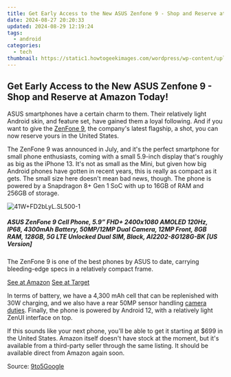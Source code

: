 ```yaml
---
title: Get Early Access to the New ASUS Zenfone 9 - Shop and Reserve at Amazon Today!
date: 2024-08-27 20:20:33
updated: 2024-08-29 12:19:24
tags:
  - android
categories:
  - tech
thumbnail: https://static1.howtogeekimages.com/wordpress/wp-content/uploads/2022/09/Asus-ZenFone-9.jpg
---
```


## Get Early Access to the New ASUS Zenfone 9 - Shop and Reserve at Amazon Today!

ASUS smartphones have a certain charm to them. Their relatively light Android skin, and feature set, have gained them a loyal following. And if you want to give the [ZenFone 9](https://www.reviewgeek.com/124364/the-asus-zenfone-9-is-a-small-phone-with-mighty-features/), the company's latest flagship, a shot, you can now reserve yours in the United States.

 The ZenFone 9 was announced in July, and it's the perfect smartphone for small phone enthusiasts, coming with a small 5.9-inch display that's roughly as big as the iPhone 13\. It's not as small as the Mini, but given how big Android phones have gotten in recent years, this is really as compact as it gets. The small size here doesn't mean bad news, though. The phone is powered by a Snapdragon 8+ Gen 1 SoC with up to 16GB of RAM and 256GB of storage.

![41W+FD2bLyL._SL500_-1](https://static1.howtogeekimages.com/wordpress/wp-content/uploads/2023/06/41w-fd2blyl-_sl500_-1.jpg) 

#####  ASUS ZenFone 9 Cell Phone, 5.9” FHD+ 2400x1080 AMOLED 120Hz, IP68, 4300mAh Battery, 50MP/12MP Dual Camera, 12MP Front, 8GB RAM, 128GB, 5G LTE Unlocked Dual SIM, Black, AI2202-8G128G-BK \[US Version\]

The ZenFone 9 is one of the best phones by ASUS to date, carrying bleeding-edge specs in a relatively compact frame.

[See at Amazon](https://www.amazon.com/dp/B0BBPJ6TNC) [See at Target](https://shop-links.co/link/?exclusive=1&publisher_slug=itechdaily19598&url=https%3A%2F%2Fdisneyplus.bn5x.net%2Fc%2F156932%2F564546%2F9358%3FsubId1%3DUUhtgUeUpU204609%26subId2%3Dehtg%26u%3Dhttps%253A%252F%252Fwww.target.com%252Fp%252Fasus%255Fzenfone%255F9%255F59%255Ffh%252F-%252FA-87861266%2522target%253D%2522%255Fblank) 

 In terms of battery, we have a 4,300 mAh cell that can be replenished with 30W charging, and we also have a rear 50MP sensor handling [camera duties](https://blog-min.techidaily.com/how-to-restore-deleted-infinix-hot-30-5g-pictures-an-easy-method-explained-by-fonelab-android-recover-pictures/). Finally, the phone is powered by Android 12, with a relatively light ZenUI interface on top.

 If this sounds like your next phone, you'll be able to get it starting at $699 in the United States. Amazon itself doesn't have stock at the moment, but it's available from a third-party seller through the same listing. It should be available direct from Amazon again soon.

 Source: [9to5Google](https://9to5google.com/2022/09/02/asus-zenfone-9-us/)

<ins class="adsbygoogle"
     style="display:block"
     data-ad-format="autorelaxed"
     data-ad-client="ca-pub-7571918770474297"
     data-ad-slot="1223367746"></ins>



<ins class="adsbygoogle"
     style="display:block"
     data-ad-client="ca-pub-7571918770474297"
     data-ad-slot="8358498916"
     data-ad-format="auto"
     data-full-width-responsive="true"></ins>
